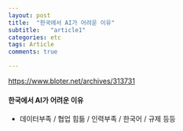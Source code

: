 ```yaml
---
layout: post
title:  "한국에서 AI가 어려운 이유"
subtitle:   "article1"
categories: etc
tags: Article
comments: true

---
```


<https://www.bloter.net/archives/313731>



#### 한국에서 AI가 어려운 이유

- 데이터부족 / 협업 힘듦 /  인력부족 / 한국어 / 규제 등등

 

